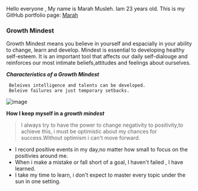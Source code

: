 Hello everyone , My name is Marah Musleh. Iam 23 years old. 
This is my GitHub portfolio page: [Marah](https://github.com/Marahmusleh)

### Growth Mindest



Growth Mindest means you believe in yourself and espacially in your ability to change, learn and develop. Mindest is essential to developing healthy self-esteem. It is an important tool that affects our daily self-dialouge and reinforces our most intimate beliefs,attitudes and feelings about ourselves.

***Characteristics of a Growth Mindest***
```
 Beleives intelligence and talents can be developed.
 Beleive failures are just temporary setbacks.
```



 ![image](https://user-images.githubusercontent.com/64333354/116813757-40326800-ab0a-11eb-90a3-7198d0509ff4.png)



**How I keep myself in a _growth mindest_**

>I always try to have the power to change negativity to positivity,to achieve this, i must be optimistic about my chances for success.Without optimism i can't move forward.

- I record positive events in my day,no matter how small to focus on the positivies around me.
- When i make a mistake or fall short of a goal, I haven't failed , I have learned.
- I take my time to learn, i don't expect to master every topic under the sun in one setting.

